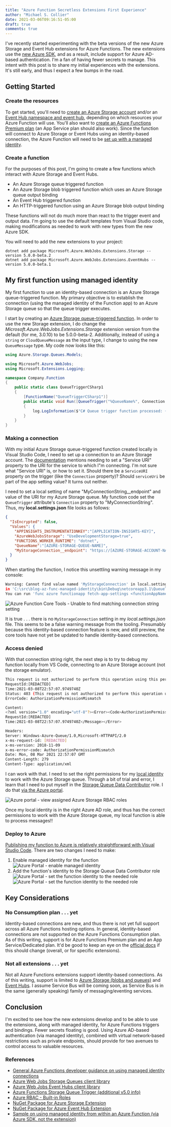 ```yaml
---
title: "Azure Function Secretless Extensions First Experience"
author: "Michael S. Collier"
date: 2021-03-06T09:16:51-05:00
draft: true
comments: true
---
```


I've recently started experimenting with the beta versions of the new Azure Storage and Event Hub extensions for Azure Functions.  The new extensions use the [new Azure SDK](https://aka.ms/azsdk), and as a result, include support for Azure AD-based authentication.  I'm a fan of having fewer secrets to manage.  This intent with this post is to share my initial experiences with the extensions.  It's still early, and thus I expect a few bumps in the road.

## Getting Started

### Create the resources

To get started, you'll need to [create an Azure Storage account](https://docs.microsoft.com/azure/storage/common/storage-account-create?tabs=azure-cli) and/or an [Event Hub namespace and event hub](https://docs.microsoft.com/azure/event-hubs/event-hubs-create), depending on which resources your Azure Function will use.  You'll also want to [create an Azure Functions Premium plan](https://docs.microsoft.com/azure/azure-functions/functions-premium-plan?tabs=portal#create-a-premium-plan) (an App Service plan should also work). Since the function will connect to Azure Storage or Event Hubs using an identity-based connection, the Azure Function will need to be [set up with a managed identity](https://docs.microsoft.com/azure/app-service/overview-managed-identity?tabs=dotnet).

### Create a function

For the purposes of this post, I'm going to create a few functions which interact with Azure Storage and Event Hubs.

- An Azure Storage queue triggered function
- An Azure Storage blob triggered function which uses an Azure Storage queue output binding
- An Event Hub triggered function
- An HTTP-triggered function using an Azure Storage blob output binding

These functions will not do much more than react to the trigger event and output data.  I'm going to use the default templates from Visual Studio code, making modifications as needed to work with new types from the new Azure SDK.

You will need to add the new extensions to your project:

```dotnetcli
dotnet add package Microsoft.Azure.WebJobs.Extensions.Storage --version 5.0.0-beta.2
dotnet add package Microsoft.Azure.WebJobs.Extensions.EventHubs --version 5.0.0-beta.1
```

## My first function using managed identity

My first function to use an identity-based connection is an Azure Storage queue-triggered function.  My primary objective is to establish the connection (using the managed identity of the Function app) to an Azure Storage queue so that the queue trigger executes.

I start by creating an [Azure Storage queue-triggered function](https://docs.microsoft.com/azure/azure-functions/functions-bindings-storage-queue-trigger?tabs=csharp). In order to use the new Storage extension, I do change the _Microsoft.Azure.WebJobs.Extensions.Storage_ extension version from the default (for me, 3.0.10) to be 5.0.0-beta-2.  Additionally, instead of using a `string` or `CloudQueueMessage` as the input type, I change to using the new `QueueMessage` type.  My code now looks like this:

```csharp
using Azure.Storage.Queues.Models;

using Microsoft.Azure.WebJobs;
using Microsoft.Extensions.Logging;

namespace Company.Function
{
    public static class QueueTriggerCSharp1
    {
        [FunctionName("QueueTriggerCSharp1")]
        public static void Run([QueueTrigger("%QueueName%", Connection = "MyStorageConnection")] QueueMessage myQueueItem, ILogger log)
        {
            log.LogInformation($"C# Queue trigger function processed: {myQueueItem}");
        }
    }
}

```

### Making a connection

With my initial Azure Storage queue-triggered function created locally in Visual Studio Code, I need to set up a connection to an Azure Storage account.  The [documentation](https://docs.microsoft.com/azure/azure-functions/functions-reference#connection-properties) mentions needing to set a "Service URI" property to the URI for the service to which I"m connecting.  I'm not sure what "Service URI" is, or how to set it.  Should there be a `ServiceURI` property on the trigger (like the `Connection` property)?  Should `serviceUri` be part of the app setting value?  It turns out neither.  

I need to set a local setting of name "MyConnectionString__endpoint" and value of the URI for my Azure Storage queue.  My function code set the `QueueTrigger` attribute's `Connection` property to "MyConnectionString".  Thus, my **local.settings.json** file looks as follows:

```json
{
  "IsEncrypted": false,
  "Values": {
    "APPINSIGHTS_INSTRUMENTATIONKEY":"[APPLICATION-INSIGHTS-KEY]",
    "AzureWebJobsStorage": "UseDevelopmentStorage=true",
    "FUNCTIONS_WORKER_RUNTIME": "dotnet",
    "QueueName":"[AZURE-STORAGE-QUEUE-NAME]",
    "MyStorageConnection__endpoint": "https://[AZURE-STORAGE-ACCOUNT-NAME].queue.core.windows.net/"
  }
}

```

When starting the function, I notice this unsettling warning message in my console:

```bash
Warning: Cannot find value named 'MyStorageConnection' in local.settings.json that matches 'connection' property set on 'queueTrigger'
in 'C:\src\blog-az-func-managed-identity\bin\Debug\netcoreapp3.1\QueueTriggerCSharp1\function.json'.
You can run 'func azure functionapp fetch-app-settings <functionAppName>' or specify a connection string in local.settings.json.
```

![Azure Function Core Tools - Unable to find matching connection string setting](/images/azure-function-secretless-extensions-first-experience/az-func-no-matching-connection-string-setting.png)

It is true . . . there is no `MyStorageConnection` setting in my _local.settings.json_ file.  This seems to be a false warning message from the tooling.  Presumably because this identity-based connection feature is new, and still preview, the core tools have not yet be updated to handle identity-based connections.

### Access denied

With that connection string right, the next step is to try to debug my function locally from VS Code, connecting to an Azure Storage account (not the storage emulator).

```bash
This request is not authorized to perform this operation using this permission.
RequestId:[REDACTED]
Time:2021-03-08T22:57:07.9749740Z
Status: 403 (This request is not authorized to perform this operation using this permission.)
ErrorCode: AuthorizationPermissionMismatch

Content:
<?xml version="1.0" encoding="utf-8"?><Error><Code>AuthorizationPermissionMismatch</Code><Message>This request is not authorized to perform this operation using this permission.
RequestId:[REDACTED]
Time:2021-03-08T22:57:07.9749740Z</Message></Error>

Headers:
Server: Windows-Azure-Queue/1.0,Microsoft-HTTPAPI/2.0
x-ms-request-id: [REDACTED]
x-ms-version: 2018-11-09
x-ms-error-code: AuthorizationPermissionMismatch
Date: Mon, 08 Mar 2021 22:57:07 GMT
Content-Length: 279
Content-Type: application/xml
```

I can work with that.  I need to set the right permissions for my [local identity](https://docs.microsoft.com/azure/azure-functions/functions-reference#local-development) to work with the Azure Storage queue. Through a bit of trial and error, I learn that I need to put myself in the [Storage Queue Data Contributor](https://docs.microsoft.com/azure/role-based-access-control/built-in-roles#storage-queue-data-contributor) role.  I do that [via the Azure portal](https://docs.microsoft.com/azure/storage/common/storage-auth-aad-rbac-portal).

![Azure portal - view assigned Azure Storage RBAC roles](/images/azure-function-secretless-extensions-first-experience/blob-rbac-role-assignment.png)

Once my local identity is in the right Azure AD role, and thus has the correct permissions to work with the Azure Storage queue, my local function is able to process messages!!

### Deploy to Azure

[Publishing my function to Azure is relatively straightforward with Visual Studio Code](https://docs.microsoft.com/azure/azure-functions/create-first-function-vs-code-csharp#5-publish-the-project-to-azure). There are two changes I need to make:

1. Enable managed identity for the function
![Azure Portal - enable managed identity](/images/azure-function-secretless-extensions-first-experience/azure-portal-enable-func-managed-identity.png)
1. Add the function's identity to the Storage Queue Data Contributor role
![Azure Portal - set the function identity to the needed role](/images/azure-function-secretless-extensions-first-experience/azure-portal-enable-func-managed-identity-function-app.png)
![Azure Portal - set the function identity to the needed role](/images/azure-function-secretless-extensions-first-experience/azure-portal-set-func-managed-id-role-function-app.png)

## Key Considerations

### No Consumption plan . . . yet

Identity-based connections are new, and thus there is not yet full support across all Azure Functions hosting options.  In general, identity-based connections are not supported on the Azure Functions Consumption plan. As of this writing, support is for Azure Functions Premium plan and an App Service/Dedicated plan. It'd be good to keep an eye on the [official docs](https://docs.microsoft.com/azure/azure-functions/functions-reference#configure-an-identity-based-connection) if this should change (overall, or for specific extensions).

### Not all extensions . . . yet

Not all Azure Functions extensions support identity-based connections.  As of this writing, support is limited to [Azure Storage (blobs and queues)](https://www.nuget.org/packages/Microsoft.Azure.WebJobs.Extensions.Storage/5.0.0-beta.2) and [Event Hubs](https://www.nuget.org/packages/Microsoft.Azure.WebJobs.Extensions.EventHubs/5.0.0-beta.1).  I assume Service Bus will be coming soon, as Service Bus is in the same (generally speaking) family of messaging/eventing services.

## Conclusion

I'm excited to see how the new extensions develop and to be able to use the extensions, along with managed identity, for Azure Functions triggers and bindings.  Fewer secrets floating is good.  Using Azure AD-based authentication (via managed identity), combined with virtual network-based restrictions such as private endpoints, should provide for two avenues to control access to valuable resources.

### References

- [General Azure Functions developer guidance on using managed identity connections](https://docs.microsoft.com/azure/azure-functions/functions-reference#connections)
- [Azure Web Jobs Storage Queues client library](https://github.com/Azure/azure-sdk-for-net/tree/master/sdk/storage/Microsoft.Azure.WebJobs.Extensions.Storage.Queues)
- [Azure Web Jobs Event Hubs client library](https://github.com/Azure/azure-sdk-for-net/tree/master/sdk/eventhub/Microsoft.Azure.WebJobs.Extensions.EventHubs)
- [Azure Functions Storage Queue Trigger (additional v5.0 info)](https://docs.microsoft.com/azure/azure-functions/functions-bindings-storage-queue-trigger?tabs=csharp#additional-types)
- [Azure RBAC - Built-in Roles](https://docs.microsoft.com/azure/role-based-access-control/built-in-roles)
- [NuGet Package for Azure Storage Extension](https://www.nuget.org/packages/Microsoft.Azure.WebJobs.Extensions.Storage/5.0.0-beta.2)
- [NuGet Package for Azure Event Hub Extension](https://www.nuget.org/packages/Microsoft.Azure.WebJobs.Extensions.EventHubs/5.0.0-beta.1)
- [Sample on using managed identity from within an Azure Function (via Azure SDK, not the extension)](https://docs.microsoft.com/samples/azure-samples/functions-storage-managed-identity/using-managed-identity-between-azure-functions-and-azure-storage/)
